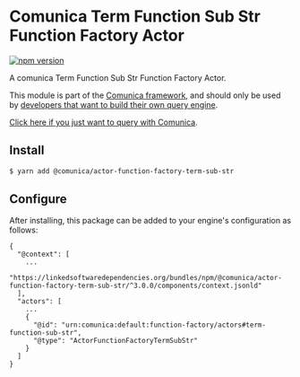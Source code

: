# Comunica Term Function Sub Str Function Factory Actor

[![npm version](https://badge.fury.io/js/%40comunica%2Factor-function-factory-term-function-sub-str.svg)](https://www.npmjs.com/package/@comunica/actor-function-factory-term-sub-str)

A comunica Term Function Sub Str Function Factory Actor.

This module is part of the [Comunica framework](https://github.com/comunica/comunica),
and should only be used by [developers that want to build their own query engine](https://comunica.dev/docs/modify/).

[Click here if you just want to query with Comunica](https://comunica.dev/docs/query/).

## Install

```bash
$ yarn add @comunica/actor-function-factory-term-sub-str
```

## Configure

After installing, this package can be added to your engine's configuration as follows:
```text
{
  "@context": [
    ...
    "https://linkedsoftwaredependencies.org/bundles/npm/@comunica/actor-function-factory-term-sub-str/^3.0.0/components/context.jsonld"
  ],
  "actors": [
    ...
    {
      "@id": "urn:comunica:default:function-factory/actors#term-function-sub-str",
      "@type": "ActorFunctionFactoryTermSubStr"
    }
  ]
}
```
